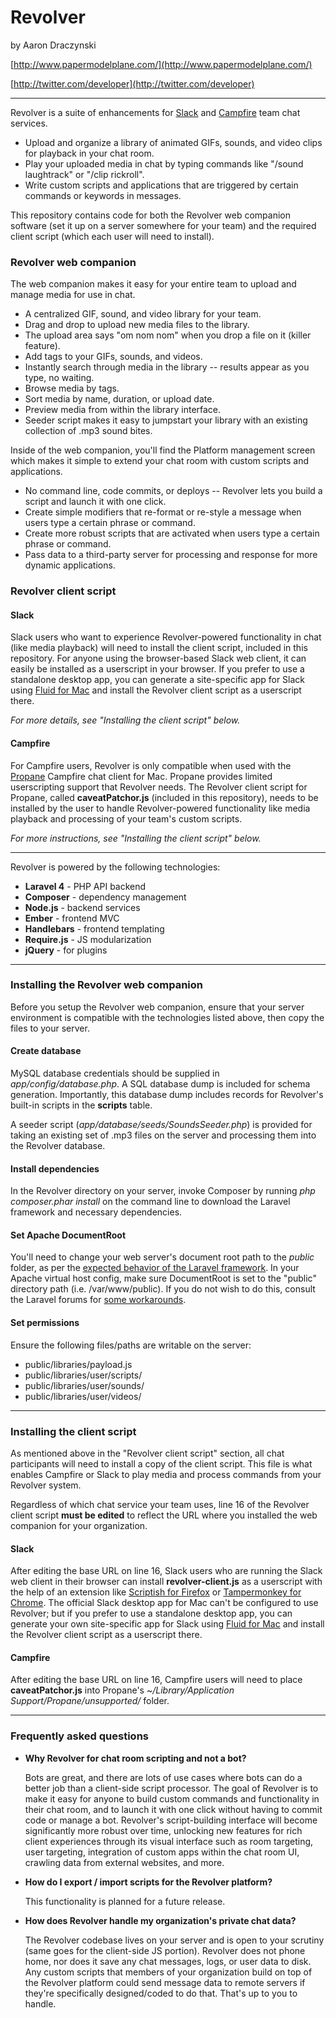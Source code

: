 Revolver
========
by Aaron Draczynski

[http://www.papermodelplane.com/](http://www.papermodelplane.com/)

[http://twitter.com/developer](http://twitter.com/developer)

---

Revolver is a suite of enhancements for [Slack](http://slack.com) and [Campfire](http://campfirenow.com) team chat services.

* Upload and organize a library of animated GIFs, sounds, and video clips for playback in your chat room.
* Play your uploaded media in chat by typing commands like "/sound laughtrack" or "/clip rickroll".
* Write custom scripts and applications that are triggered by certain commands or keywords in messages.

This repository contains code for both the Revolver web companion software (set it up on a server somewhere for your team) and the required client script (which each user will need to install).

### Revolver web companion
The web companion makes it easy for your entire team to upload and manage media for use in chat.

* A centralized GIF, sound, and video library for your team.
* Drag and drop to upload new media files to the library.
* The upload area says "om nom nom" when you drop a file on it (killer feature).
* Add tags to your GIFs, sounds, and videos.
* Instantly search through media in the library -- results appear as you type, no waiting.
* Browse media by tags.
* Sort media by name, duration, or upload date.
* Preview media from within the library interface.
* Seeder script makes it easy to jumpstart your library with an existing collection of .mp3 sound bites.

Inside of the web companion, you'll find the Platform management screen which makes it simple to extend your chat room with custom scripts and applications.

* No command line, code commits, or deploys -- Revolver lets you build a script and launch it with one click.
* Create simple modifiers that re-format or re-style a message when users type a certain phrase or command.
* Create more robust scripts that are activated when users type a certain phrase or command.
* Pass data to a third-party server for processing and response for more dynamic applications.

### Revolver client script

#### Slack
Slack users who want to experience Revolver-powered functionality in chat (like media playback) will need to install the client script, included in this repository. For anyone using the browser-based Slack web client, it can easily be installed as a userscript in your browser. If you prefer to use a standalone desktop app, you can generate a site-specific app for Slack using [Fluid for Mac](http://fluidapp.com/) and install the Revolver client script as a userscript there.

_For more details, see "Installing the client script" below._

#### Campfire
For Campfire users, Revolver is only compatible when used with the [Propane](http://propaneapp.com/) Campfire chat client for Mac. Propane provides limited userscripting support that Revolver needs. The Revolver client script for Propane, called **caveatPatchor.js** (included in this repository), needs to be installed by the user to handle Revolver-powered functionality like media playback and processing of your team's custom scripts.

_For more instructions, see "Installing the client script" below._

---

Revolver is powered by the following technologies:

* **Laravel 4** - PHP API backend
* **Composer** - dependency management
* **Node.js** - backend services
* **Ember** - frontend MVC
* **Handlebars** - frontend templating
* **Require.js** - JS modularization
* **jQuery** - for plugins

---

### Installing the Revolver web companion
Before you setup the Revolver web companion, ensure that your server environment is compatible with the technologies listed above, then copy the files to your server.

#### Create database
MySQL database credentials should be supplied in _app/config/database.php_. A SQL database dump is included for schema generation. Importantly, this database dump includes records for Revolver's built-in scripts in the **scripts** table.

A seeder script (_app/database/seeds/SoundsSeeder.php_) is provided for taking an existing set of .mp3 files on the server and processing them into the Revolver database.

#### Install dependencies
In the Revolver directory on your server, invoke Composer by running _php composer.phar install_ on the command line to download the Laravel framework and necessary dependencies.

#### Set Apache DocumentRoot
You'll need to change your web server's document root path to the _public_ folder, as per the [expected behavior of the Laravel framework](http://laravel.com/docs/installation#configuration). In your Apache virtual host config, make sure DocumentRoot is set to the "public" directory path (i.e. /var/www/public). If you do not wish to do this, consult the Laravel forums for [some workarounds](http://forums.laravel.io/viewtopic.php?pid=48975).

#### Set permissions
Ensure the following files/paths are writable on the server:

* public/libraries/payload.js
* public/libraries/user/scripts/
* public/libraries/user/sounds/
* public/libraries/user/videos/

---

### Installing the client script
As mentioned above in the "Revolver client script" section, all chat participants will need to install a copy of the client script. This file is what enables Campfire or Slack to play media and process commands from your Revolver system.

Regardless of which chat service your team uses, line 16 of the Revolver client script **must be edited** to reflect the URL where you installed the web companion for your organization. 

#### Slack
After editing the base URL on line 16, Slack users who are running the Slack web client in their browser can install **revolver-client.js** as a userscript with the help of an extension like [Scriptish for Firefox](https://addons.mozilla.org/en-US/firefox/addon/scriptish/) or [Tampermonkey for Chrome](https://chrome.google.com/webstore/detail/tampermonkey/dhdgffkkebhmkfjojejmpbldmpobfkfo?hl=en). The official Slack desktop app for Mac can't be configured to use Revolver; but if you prefer to use a standalone desktop app, you can generate your own site-specific app for Slack using [Fluid for Mac](http://fluidapp.com/) and install the Revolver client script as a userscript there.

#### Campfire
After editing the base URL on line 16, Campfire users will need to place **caveatPatchor.js** into Propane's _~/Library/Application Support/Propane/unsupported/_ folder.

---

### Frequently asked questions

* **Why Revolver for chat room scripting and not a bot?**

  Bots are great, and there are lots of use cases where bots can do a better job than a client-side script processor. The goal of Revolver is to make it easy for anyone to build custom commands and functionality in their chat room, and to launch it with one click without having to commit code or manage a bot. Revolver's script-building interface will become significantly more robust over time, unlocking new features for rich client experiences through its visual interface such as room targeting, user targeting, integration of custom apps within the chat room UI, crawling data from external websites, and more.

* **How do I export / import scripts for the Revolver platform?**

  This functionality is planned for a future release.

* **How does Revolver handle my organization's private chat data?**

  The Revolver codebase lives on your server and is open to your scrutiny (same goes for the client-side JS portion). Revolver does not phone home, nor does it save any chat messages, logs, or user data to disk. Any custom scripts that members of your organization build on top of the Revolver platform could send message data to remote servers if they're specifically designed/coded to do that. That's up to you to handle.
